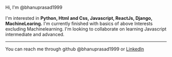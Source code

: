 Hi, I'm @bhanuprasad1999<br><br>
I'm interested in <b>Python, Html and Css, Javascript, ReactJs, Django, MachineLearing.</b>
I'm currently finished with basics of above Interests excluding Machinelearning.
I'm looking to collaborate on learning Javascript intermediate and advanced.<hr>
You can reach me through github @bhanuprasad1999 or <a href="linkedin.com/in/bhanu-prasad-ch-3bb543207">Linkedln</a>
